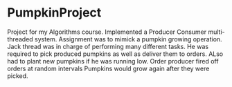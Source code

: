 # PumpkinProject
Project for my Algorithms course. Implemented a Producer Consumer multi-threaded system. 
Assignment was to mimick a pumpkin growing operation. 
Jack thread was in charge of performing many different tasks. 
He was required to pick produced pumpkins as well as deliver them to orders. ALso had to plant new pumpkins if he was running low. 
Order producer fired off orders at random intervals
Pumpkins would grow again after they were picked.

